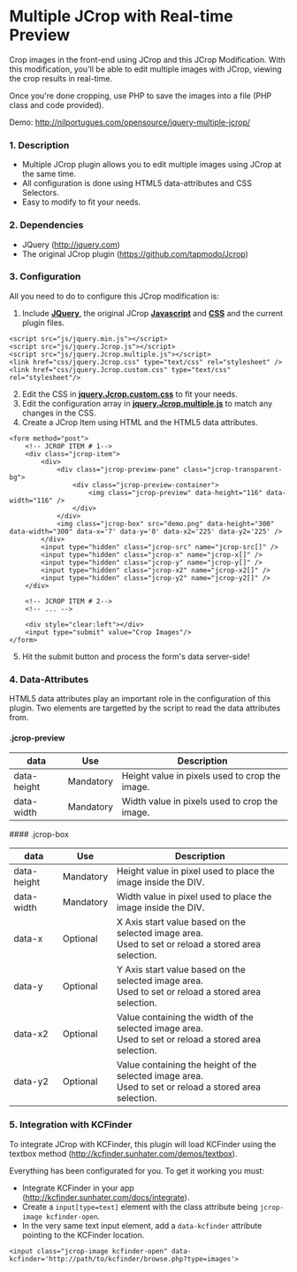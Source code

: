 # Multiple JCrop with Real-time Preview
Crop images in the front-end using JCrop and this JCrop Modification. With this modification, you'll be able to edit multiple images with JCrop, viewing the crop results in real-time.

Once you're done cropping, use PHP to save the images into a file (PHP class and code provided).

Demo: http://nilportugues.com/opensource/jquery-multiple-jcrop/

### 1. Description

* Multiple JCrop plugin allows you to edit multiple images using JCrop at the same time. 
* All configuration is done using HTML5 data-attributes and CSS Selectors.
* Easy to modify to fit your needs.

### 2. Dependencies
* JQuery (http://jquery.com)
* The original JCrop plugin (https://github.com/tapmodo/Jcrop)

### 3. Configuration
All you need to do to configure this JCrop modification is:

1.  Include **[JQuery](js/jquery.min.js)**, the original JCrop **[Javascript](js/jquery.Jcrop.js)** and **[CSS](css/jquery.Jcrop.css)** and the current plugin files.
```
<script src="js/jquery.min.js"></script>
<script src="js/jquery.Jcrop.js"></script>
<script src="js/jquery.Jcrop.multiple.js"></script>
<link href="css/jquery.Jcrop.css" type="text/css" rel="stylesheet" />
<link href="css/jquery.Jcrop.custom.css" type="text/css" rel="stylesheet"/>
```
2.  Edit the CSS in **[jquery.Jcrop.custom.css](css/jquery.Jcrop.custom.css)** to fit your needs.
3.  Edit the configuration array in **[jquery.Jcrop.multiple.js](js/jquery.Jcrop.multiple.js)** to match any changes in the CSS.
4.  Create a JCrop Item using HTML and the HTML5 data attributes.
```
<form method="post">
	<!-- JCROP ITEM # 1-->
	<div class="jcrop-item">
		<div>		
			<div class="jcrop-preview-pane" class="jcrop-transparent-bg">
				<div class="jcrop-preview-container">
					<img class="jcrop-preview" data-height="116" data-width="116" />
				</div>				
			</div>	
			<img class="jcrop-box" src="demo.png" data-height="300" data-width="300" data-x='7' data-y='0' data-x2='225' data-y2='225' />
		</div>	
		<input type="hidden" class="jcrop-src" name="jcrop-src[]" />
		<input type="hidden" class="jcrop-x" name="jcrop-x[]" />
		<input type="hidden" class="jcrop-y" name="jcrop-y[]" />
		<input type="hidden" class="jcrop-x2" name="jcrop-x2[]" />
		<input type="hidden" class="jcrop-y2" name="jcrop-y2[]" />
	</div>	

	<!-- JCROP ITEM # 2-->
	<!-- ... -->
	
	<div style="clear:left"></div>
	<input type="submit" value="Crop Images"/>
</form>	
```
5.  Hit the submit button and process the form's data server-side!


### 4. Data-Attributes
HTML5 data attributes play an important role in the configuration of this plugin. Two elements are targetted by the script to read the data attributes from.

#### .jcrop-preview
<table>
<thead>
  <tr>
		<th>data</th>
		<th>Use</th>
		<th>Description</th>
	</tr>
</thead>
<tbody>
	<tr>
		<td>data-height</td>
		<td>Mandatory</td>
		<td>Height value in pixels used to crop the image.</td>
	</tr>
	<tr>
		<td>data-width</td>
		<td>Mandatory</td>
		<td>Width value in pixels used to crop the image.</td>
	</tr>
</tbody>
</table>
#### .jcrop-box
<table>
<thead>
	<tr>
		<th>data</th>
		<th>Use</th>
		<th>Description</th>
	</tr>
</thead>
<tbody>
	<tr>
		<td>data-height</td>
		<td>Mandatory</td>
		<td>Height value in pixel used to place the image inside the DIV.</td>
	</tr>
	<tr>
		<td>data-width</td>
		<td>Mandatory</td>
		<td>Width value in pixel used to place the image inside the DIV.</td>
	</tr>
	<tr>
		<td>data-x</td>
		<td>Optional</td>
		<td>X Axis start value based on the selected image area. <br>
    Used to set or reload a stored area selection.</td>
	</tr>
	<tr>
		<td>data-y</td>
		<td>Optional</td>
		<td>Y Axis start value based on the selected image area. <br>
    Used to set or reload a stored area selection.</td>
	</tr>
	<tr>
		<td>data-x2</td>
		<td>Optional</td>
		<td>Value containing the width of the selected image area. <br>
    Used to set or reload a stored area selection.</td>
	</tr>
	<tr>
		<td>data-y2</td>
		<td>Optional</td>
		<td>Value containing the height of the selected image area.<br>
    Used to set or reload a stored area selection.</td>
	</tr>
</tbody>
</table>

### 5. Integration with KCFinder

To integrate JCrop with KCFinder, this plugin will load KCFinder using the textbox method (http://kcfinder.sunhater.com/demos/textbox).

Everything has been configurated for you. To get it working you must:

* Integrate KCFinder in your app (http://kcfinder.sunhater.com/docs/integrate).
* Create a `input[type=text]` element with the class attribute being `jcrop-image kcfinder-open`.
* In the very same text input element, add a `data-kcfinder` attribute pointing to the KCFinder location.

```
<input class="jcrop-image kcfinder-open" data-kcfinder='http://path/to/kcfinder/browse.php?type=images'>
```
